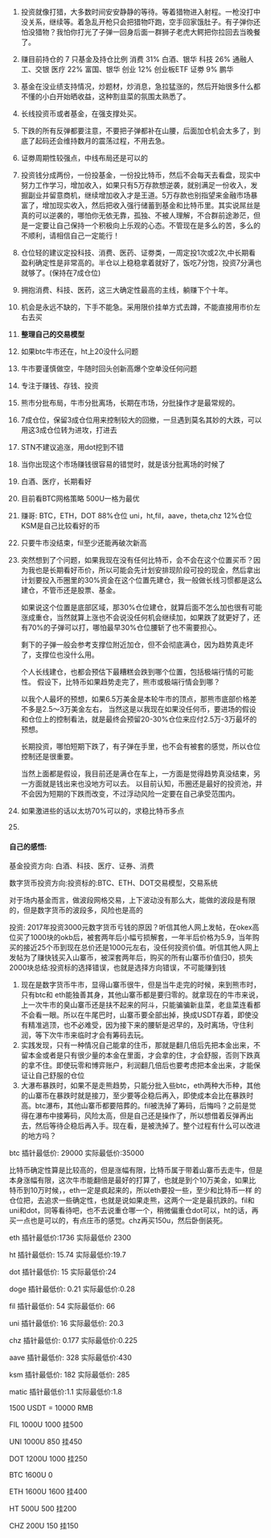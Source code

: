1. 投资就像打猎，大多数时间安安静静的等待。等着猎物进入射程。一枪没打中没关系，继续等。着急乱开枪只会把猎物吓跑，空手回家饿肚子。有子弹你还怕没猎物？我怕你打光了子弹一回身后面一群狮子老虎大鳄把你拉回去当晚餐了。

2. 赚目前持仓的 7 只基金及持仓比例
   消费 31% 白酒、银华
   科技 26% 通融人工、交银
   医疗 22% 富国、银华
   创业 12% 创业板ETF
   证劵 9% 鹏华
   
3. 基金在没业绩支持情况，炒题材，炒消息，急拉猛涨的，然后开始很多什么都不懂的小白开始晒收益，这种割韭菜的氛围太熟悉了。

4. 长线投资币或者基金，在强支撑处买。

5. 下跌的所有反弹都要注意，不要把子弹都补在山腰，后面加仓机会太多了，到底了起码还会维持数月的震荡过程，不用去急。

6. 证劵周期性较强点，中线布局还是可以的

7. 投资钱分成两份，一份投基金，一份投比特币，然后不会每天去看盘，现实中努力工作学习，增加收入，如果只有5万存款想逆袭，就别满足一份收入，发掘副业并留意商机，继续增加收入才是王道。5万存款也别指望来金融市场暴富了，增加现实收入，然后把收入强行储蓄到基金和比特币里。其实说屌丝是真的可以逆袭的，哪怕你无依无靠，孤独、不被人理解，不合群前途渺茫，但是一定要让自己保持一个积极向上乐观的心态。不管现在是多么的苦，多么的不顺利，请相信自己一定能行！

8. 仓位轻的建议定投科技、消费、医药、证劵类，一周定投1次或2次,中长期看盈利确定性是非常高的。半仓以上稳稳拿着就好了，饭吃7分饱，投资7分满也就够了。 ​​​​(保持在7成仓位)

9. 拥抱消费、科技、医药，这三大确定性最高的主线，躺赚下个十年。

10. 机会是永远不缺的，下手不能急。采用限价挂单方式去蹲，不能直接用市价左右去买

11. **整理自己的交易模型**

12. 如果btc牛市还在，ht上20没什么问题

13. 牛市要谨慎做空，牛随时回头创新高爆个空单没任何问题

14. 专注于赚钱、存钱、投资

15. 熊市分批布局，牛市分批离场，长期在市场，分批操作才是最常规的。

16. 7成仓位，保留3成仓位用来控制较大的回撤，一旦遇到莫名其妙的大跌，可以用这3成仓位转为进攻，打进去

17. STN不建议追涨，用dot挖到不错

18. 当你出现这个市场赚钱很容易的错觉时，就是该分批离场的时候了

19. 白酒、医疗，长期看好

20. 目前看BTC网格策略 500U一格为最优

21. 赚哥: BTC，ETH，DOT 88%仓位
    uni，ht,fil，aave，theta,chz 12%仓位
    KSM是自己比较看好的币
    
22. 只要牛市没结束，fil至少还能再破次新高

23. 突然想到了个问题，如果我现在没有任何比特币，会不会在这个位置买币？因为我也是长期看好币价，所以可能会先计划安排现阶段可投的现金，然后拿出计划要投入币圈里的30%资金在这个位置先建仓，我一般做长线习惯都是这么建仓，不管币还是股票、基金。

    如果说这个位置是底部区域，那30%仓位建仓，就算后面不怎么加也很有可能涨成重仓，当然就算上涨也不会说没任何机会继续加，如果跌了就更好了，还有70%的子弹可以打，哪怕最早30%仓位腰斩了也不需要担心。

    剩下的子弹一般会参考支撑位附近加仓，但不会彻底满仓，因为趋势真走坏了，支撑位也没什么用。

    个人长线建仓，也都会预估下最糟糕会跌到哪个位置，包括极端行情的可能性。
    假设下，比特币如果趋势走完了，熊市或极端行情会到哪？

    以我个人最坏的预想，如果6.5万美金是本轮牛市的顶点，那熊市底部价格差不多是2.5～3万美金左右，
    当然这是以我现在如果没任何币，要进场的假设和仓位上的控制看法，就是最终会预留20-30%仓位来应付2.5万-3万最坏的预想。

    长期投资，哪怕短期下跌了，有子弹在手里，也不会有被套的感觉，所以仓位控制还是很重要。

    当然上面都是假设，我目前还是满仓在车上，一方面是觉得趋势真没结束，另一方面就是钱出来也没地方可以去。
    以目前认知，币圈还是最好的投资池，并不会因为短期的下跌而改变，不过浮动风险一定要在自己承受范围内。
    
24. 如果激进些的话以太坊70%可以的，求稳比特币多点

25. 





#### 自己的感悟:

基金投资方向: 白酒、科技、医疗、证券、消费

数字货币投资方向:投资标的:BTC、ETH、DOT交易模型，交易系统

对于场内基金而言，做波段网格交易，上下波动没有那么大，能做的波段是有限的，但是数字货币的波段多，风险也是高的


投资: 2017年投资3000元数字货币亏钱的原因？听信其他人网上发帖，在okex高位买了1000块的okb后，被套两年后小幅亏损解套，一年半后价格为5.9，当年购买的接近25个币到现在总价还是1000元左右，没任何投资价值。听信其他人网上发帖为了赚快钱买入山寨币，被深套两年后，购买的所有山寨币价值归0，损失2000块总结:投资标的选择错误，也就是选择方向错误，不可能赚到钱



1. 现在是数字货币牛市，显得山寨币很牛，但是当牛走完的时候，来到熊市时，只有btc和 eth能独善其身，其他山寨币都是要归零的。就拿现在的牛市来说，上一次牛市的臭山寨币还是扶不起来的阿斗，只能骗骗新韭菜，老韭菜连看都不会看一眼。所以在牛尾巴时，山寨币要全部出掉，换成USDT存着，即使没有精准逃顶，也不必难受，因为接下来的腰斩是迟早的，及时离场，守住利润，等下次牛市来临时才会有筹码去玩。
2. 实践发现，只有一种情况自己能拿的住币，那就是翻几倍后先把本金出来，不留本金或者是只有很少量的本金在里面，才会拿的住，才会舒服，否则下跌真的拿不住。即使玩零和博弈账户，利润翻几倍后也要考虑把本金出来，才能保证让自己舒服的仓位
3. 大瀑布暴跌时，如果不是走熊趋势，只能分批入些btc，eth两种大币种，其他的山寨币在暴跌时就是接刀，至少要等企稳后再入，即使成本会比在暴跌时高。btc瀑布，其他山寨币都要陪葬的。fil被洗掉了筹码，后悔吗？之前是觉得在瀑布中接筹码，风险太高，但是自己还是操作了，所以想借着反弹再出去，然后等待企稳后再入手。现在看，是被洗掉了。整个过程有什么可以改进的地方吗？





btc 插针最低价: 29000 实际最低价:35000

比特币确定性算是比较高的，但是涨幅有限，比特币属于带着山寨币去走牛，但是本身涨幅有限，这次牛市能翻倍是最好的打算了，也就是到个10万美金，如果比特币到10万时候，，eth一定是疯起来的，所以eth要投一些，至少和比特币一样 的仓位把，去追求一些确定性，也就是说如果走熊，这两个一定是最抗跌的。fil和uni和dot，同等看待吧，也不去说重仓哪一个，稍微偏重仓dot可以，ht的话，再买一点也是可以的，有点庄币的感觉。chz再买150u，然后卧倒装死。

eth 插针最低价:1736  实际最低价 2300

ht 插针最低价: 15.74 实际最低价:19.7

dot 插针最低价: 15   实际最低价:24

doge 插针最低价: 0.21   实际最低价:0.28

fil 插针最低价: 54    实际最低价: 66

uni 插针最低价: 16    实际最低价: 20.3

chz 插针最低价: 0.177  实际最低价:0.225

aave 插针最低价: 328   实际最低价:430

ksm 插针最低价: 182    实际最低价: 285

matic 插针最低价:1.1   实际最低价:1.8



1500 USDT  = 10000 RMB



FIL 1000U 1000  挂500

UNI 1000U 850   挂450

DOT 1200U 1000  挂250

BTC 1600U  0

ETH 1600U 1600  挂400

HT  500U  500   挂200

CHZ 200U  150   挂150







